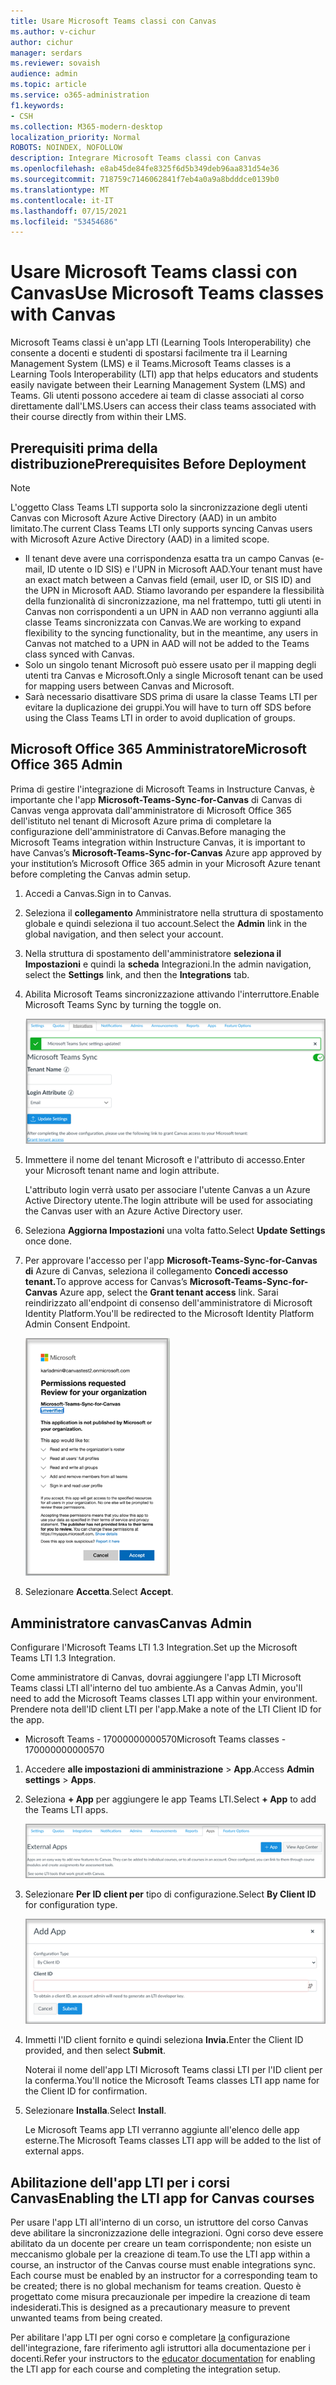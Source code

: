 ```yaml
---
title: Usare Microsoft Teams classi con Canvas
ms.author: v-cichur
author: cichur
manager: serdars
ms.reviewer: sovaish
audience: admin
ms.topic: article
ms.service: o365-administration
f1.keywords:
- CSH
ms.collection: M365-modern-desktop
localization_priority: Normal
ROBOTS: NOINDEX, NOFOLLOW
description: Integrare Microsoft Teams classi con Canvas
ms.openlocfilehash: e8ab45de84fe8325f6d5b349deb96aa831d54e36
ms.sourcegitcommit: 718759c7146062841f7eb4a0a9a8bdddce0139b0
ms.translationtype: MT
ms.contentlocale: it-IT
ms.lasthandoff: 07/15/2021
ms.locfileid: "53454686"
---
```

# <a name="use-microsoft-teams-classes-with-canvas"></a><span data-ttu-id="79911-103">Usare Microsoft Teams classi con Canvas</span><span class="sxs-lookup"><span data-stu-id="79911-103">Use Microsoft Teams classes with Canvas</span></span>

<span data-ttu-id="79911-104">Microsoft Teams classi è un'app LTI (Learning Tools Interoperability) che consente a docenti e studenti di spostarsi facilmente tra il Learning Management System (LMS) e il Teams.</span><span class="sxs-lookup"><span data-stu-id="79911-104">Microsoft Teams classes is a Learning Tools Interoperability (LTI) app that helps educators and students easily navigate between their Learning Management System (LMS) and Teams.</span></span> <span data-ttu-id="79911-105">Gli utenti possono accedere ai team di classe associati al corso direttamente dall'LMS.</span><span class="sxs-lookup"><span data-stu-id="79911-105">Users can access their class teams associated with their course directly from within their LMS.</span></span>

## <a name="prerequisites-before-deployment"></a><span data-ttu-id="79911-106">Prerequisiti prima della distribuzione</span><span class="sxs-lookup"><span data-stu-id="79911-106">Prerequisites Before Deployment</span></span>

> [!NOTE]
> <span data-ttu-id="79911-107">L'oggetto Class Teams LTI supporta solo la sincronizzazione degli utenti Canvas con Microsoft Azure Active Directory (AAD) in un ambito limitato.</span><span class="sxs-lookup"><span data-stu-id="79911-107">The current Class Teams LTI only supports syncing Canvas users with Microsoft Azure Active Directory (AAD) in a limited scope.</span></span> 
> - <span data-ttu-id="79911-108">Il tenant deve avere una corrispondenza esatta tra un campo Canvas (e-mail, ID utente o ID SIS) e l'UPN in Microsoft AAD.</span><span class="sxs-lookup"><span data-stu-id="79911-108">Your tenant must have an exact match between a Canvas field (email, user ID, or SIS ID) and the UPN in Microsoft AAD.</span></span> <span data-ttu-id="79911-109">Stiamo lavorando per espandere la flessibilità della funzionalità di sincronizzazione, ma nel frattempo, tutti gli utenti in Canvas non corrispondenti a un UPN in AAD non verranno aggiunti alla classe Teams sincronizzata con Canvas.</span><span class="sxs-lookup"><span data-stu-id="79911-109">We are working to expand flexibility to the syncing functionality, but in the meantime, any users in Canvas not matched to a UPN in AAD will not be added to the Teams class synced with Canvas.</span></span> 
> - <span data-ttu-id="79911-110">Solo un singolo tenant Microsoft può essere usato per il mapping degli utenti tra Canvas e Microsoft.</span><span class="sxs-lookup"><span data-stu-id="79911-110">Only a single Microsoft tenant can be used for mapping users between Canvas and Microsoft.</span></span>
> - <span data-ttu-id="79911-111">Sarà necessario disattivare SDS prima di usare la classe Teams LTI per evitare la duplicazione dei gruppi.</span><span class="sxs-lookup"><span data-stu-id="79911-111">You will have to turn off SDS before using the Class Teams LTI in order to avoid duplication of groups.</span></span>

## <a name="microsoft-office-365-admin"></a><span data-ttu-id="79911-112">Microsoft Office 365 Amministratore</span><span class="sxs-lookup"><span data-stu-id="79911-112">Microsoft Office 365 Admin</span></span>

<span data-ttu-id="79911-113">Prima di gestire l'integrazione di Microsoft Teams in Instructure Canvas, è importante che l'app **Microsoft-Teams-Sync-for-Canvas** di Canvas di Canvas venga approvata dall'amministratore di Microsoft Office 365 dell'istituto nel tenant di Microsoft Azure prima di completare la configurazione dell'amministratore di Canvas.</span><span class="sxs-lookup"><span data-stu-id="79911-113">Before managing the Microsoft Teams integration within Instructure Canvas, it is important to have Canvas’s **Microsoft-Teams-Sync-for-Canvas** Azure app approved by your institution’s Microsoft Office 365 admin in your Microsoft Azure tenant before completing the Canvas admin setup.</span></span>

1. <span data-ttu-id="79911-114">Accedi a Canvas.</span><span class="sxs-lookup"><span data-stu-id="79911-114">Sign in to Canvas.</span></span>

2. <span data-ttu-id="79911-115">Seleziona il **collegamento** Amministratore nella struttura di spostamento globale e quindi seleziona il tuo account.</span><span class="sxs-lookup"><span data-stu-id="79911-115">Select the **Admin** link in the global navigation, and then select your account.</span></span>

3. <span data-ttu-id="79911-116">Nella struttura di spostamento dell'amministratore **seleziona il Impostazioni** e quindi la **scheda** Integrazioni.</span><span class="sxs-lookup"><span data-stu-id="79911-116">In the admin navigation, select the **Settings** link, and then the **Integrations** tab.</span></span>

4. <span data-ttu-id="79911-117">Abilita Microsoft Teams sincronizzazione attivando l'interruttore.</span><span class="sxs-lookup"><span data-stu-id="79911-117">Enable Microsoft Teams Sync by turning the toggle on.</span></span>

   ![teams-sync](media/teams-sync.png)

5. <span data-ttu-id="79911-119">Immettere il nome del tenant Microsoft e l'attributo di accesso.</span><span class="sxs-lookup"><span data-stu-id="79911-119">Enter your Microsoft tenant name and login attribute.</span></span>

   <span data-ttu-id="79911-120">L'attributo login verrà usato per associare l'utente Canvas a un Azure Active Directory utente.</span><span class="sxs-lookup"><span data-stu-id="79911-120">The login attribute will be used for associating the Canvas user with an Azure Active Directory user.</span></span>

6. <span data-ttu-id="79911-121">Seleziona **Aggiorna Impostazioni** una volta fatto.</span><span class="sxs-lookup"><span data-stu-id="79911-121">Select **Update Settings** once done.</span></span>

7. <span data-ttu-id="79911-122">Per approvare l'accesso per l'app **Microsoft-Teams-Sync-for-Canvas di** Azure di Canvas, seleziona il collegamento **Concedi accesso tenant.**</span><span class="sxs-lookup"><span data-stu-id="79911-122">To approve access for Canvas’s **Microsoft-Teams-Sync-for-Canvas** Azure app, select the **Grant tenant access** link.</span></span> <span data-ttu-id="79911-123">Sarai reindirizzato all'endpoint di consenso dell'amministratore di Microsoft Identity Platform.</span><span class="sxs-lookup"><span data-stu-id="79911-123">You'll be redirected to the Microsoft Identity Platform Admin Consent Endpoint.</span></span>

   ![autorizzazioni](media/permissions.png)

8. <span data-ttu-id="79911-125">Selezionare **Accetta**.</span><span class="sxs-lookup"><span data-stu-id="79911-125">Select **Accept**.</span></span>

## <a name="canvas-admin"></a><span data-ttu-id="79911-126">Amministratore canvas</span><span class="sxs-lookup"><span data-stu-id="79911-126">Canvas Admin</span></span>

<span data-ttu-id="79911-127">Configurare l'Microsoft Teams LTI 1.3 Integration.</span><span class="sxs-lookup"><span data-stu-id="79911-127">Set up the Microsoft Teams LTI 1.3 Integration.</span></span>

<span data-ttu-id="79911-128">Come amministratore di Canvas, dovrai aggiungere l'app LTI Microsoft Teams classi LTI all'interno del tuo ambiente.</span><span class="sxs-lookup"><span data-stu-id="79911-128">As a Canvas Admin, you'll need to add the Microsoft Teams classes LTI app within your environment.</span></span> <span data-ttu-id="79911-129">Prendere nota dell'ID client LTI per l'app.</span><span class="sxs-lookup"><span data-stu-id="79911-129">Make a note of the LTI Client ID for the app.</span></span>

 - <span data-ttu-id="79911-130">Microsoft Teams - 17000000000570</span><span class="sxs-lookup"><span data-stu-id="79911-130">Microsoft Teams classes - 170000000000570</span></span>

1. <span data-ttu-id="79911-131">Accedere **alle impostazioni di amministrazione**  >  **App**.</span><span class="sxs-lookup"><span data-stu-id="79911-131">Access **Admin settings** > **Apps**.</span></span>

2. <span data-ttu-id="79911-132">Seleziona **+ App** per aggiungere le app Teams LTI.</span><span class="sxs-lookup"><span data-stu-id="79911-132">Select **+ App** to add the Teams LTI apps.</span></span>

   ![external-apps](media/external-apps.png)

3. <span data-ttu-id="79911-134">Selezionare **Per ID client per** tipo di configurazione.</span><span class="sxs-lookup"><span data-stu-id="79911-134">Select **By Client ID** for configuration type.</span></span>

   ![aggiungere app](media/add-app.png)

4. <span data-ttu-id="79911-136">Immetti l'ID client fornito e quindi seleziona **Invia.**</span><span class="sxs-lookup"><span data-stu-id="79911-136">Enter the Client ID provided, and then select **Submit**.</span></span>

   <span data-ttu-id="79911-137">Noterai il nome dell'app LTI Microsoft Teams classi LTI per l'ID client per la conferma.</span><span class="sxs-lookup"><span data-stu-id="79911-137">You'll notice the Microsoft Teams classes LTI app name for the Client ID for confirmation.</span></span>

5. <span data-ttu-id="79911-138">Selezionare **Installa**.</span><span class="sxs-lookup"><span data-stu-id="79911-138">Select **Install**.</span></span>

   <span data-ttu-id="79911-139">Le Microsoft Teams app LTI verranno aggiunte all'elenco delle app esterne.</span><span class="sxs-lookup"><span data-stu-id="79911-139">The Microsoft Teams classes LTI app will be added to the list of external apps.</span></span>
   
## <a name="enabling-the-lti-app-for-canvas-courses"></a><span data-ttu-id="79911-140">Abilitazione dell'app LTI per i corsi Canvas</span><span class="sxs-lookup"><span data-stu-id="79911-140">Enabling the LTI app for Canvas courses</span></span>

<span data-ttu-id="79911-141">Per usare l'app LTI all'interno di un corso, un istruttore del corso Canvas deve abilitare la sincronizzazione delle integrazioni. Ogni corso deve essere abilitato da un docente per creare un team corrispondente; non esiste un meccanismo globale per la creazione di team.</span><span class="sxs-lookup"><span data-stu-id="79911-141">To use the LTI app within a course, an instructor of the Canvas course must enable integrations sync. Each course must be enabled by an instructor for a corresponding team to be created; there is no global mechanism for teams creation.</span></span> <span data-ttu-id="79911-142">Questo è progettato come misura precauzionale per impedire la creazione di team indesiderati.</span><span class="sxs-lookup"><span data-stu-id="79911-142">This is designed as a precautionary measure to prevent unwanted teams from being created.</span></span>

<span data-ttu-id="79911-143">Per abilitare l'app LTI per ogni corso e completare [la](https://support.microsoft.com/topic/use-microsoft-teams-classes-in-your-lms-preview-ac6a1e34-32f7-45e6-b83e-094185a1e78a#ID0EBD=Instructure_Canvas) configurazione dell'integrazione, fare riferimento agli istruttori alla documentazione per i docenti.</span><span class="sxs-lookup"><span data-stu-id="79911-143">Refer your instructors to the [educator documentation](https://support.microsoft.com/topic/use-microsoft-teams-classes-in-your-lms-preview-ac6a1e34-32f7-45e6-b83e-094185a1e78a#ID0EBD=Instructure_Canvas) for enabling the LTI app for each course and completing the integration setup.</span></span>
